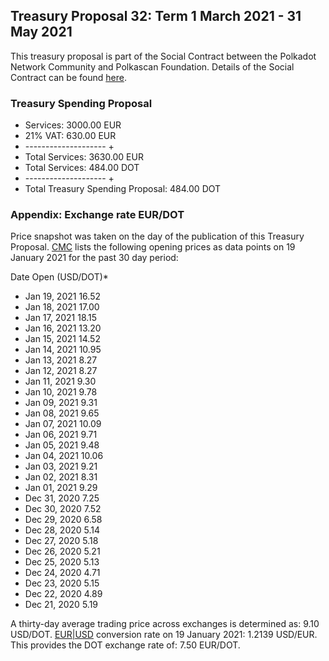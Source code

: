 ## Treasury Proposal 32: Term 1 March 2021 - 31 May 2021
This treasury proposal is part of the Social Contract between the Polkadot Network Community and Polkascan Foundation.
Details of the Social Contract can be found [here](https://github.com/polkascan/social-contract/blob/master/polkadot/social-contract-001.md).

### Treasury Spending Proposal
- Services: 3000.00 EUR
- 21% VAT: 630.00 EUR
- -------------------- +
- Total Services: 3630.00 EUR
- Total Services: 484.00 DOT
- -------------------- +
- Total Treasury Spending Proposal: 484.00 DOT

### Appendix: Exchange rate EUR/DOT
Price snapshot was taken on the day of the publication of this Treasury Proposal. [CMC](https://coinmarketcap.com/currencies/polkadot-new/historical-data/) lists the following opening prices as data points on 19 January 2021 for the past 30 day period: 

Date	Open (USD/DOT)*
- Jan 19, 2021	16.52
- Jan 18, 2021	17.00
- Jan 17, 2021	18.15
- Jan 16, 2021	13.20
- Jan 15, 2021	14.52
- Jan 14, 2021	10.95
- Jan 13, 2021	8.27
- Jan 12, 2021	8.27
- Jan 11, 2021	9.30
- Jan 10, 2021	9.78
- Jan 09, 2021	9.31
- Jan 08, 2021	9.65
- Jan 07, 2021	10.09
- Jan 06, 2021	9.71
- Jan 05, 2021	9.48
- Jan 04, 2021	10.06
- Jan 03, 2021	9.21
- Jan 02, 2021	8.31
- Jan 01, 2021	9.29
- Dec 31, 2020	7.25
- Dec 30, 2020	7.52
- Dec 29, 2020	6.58
- Dec 28, 2020	5.14
- Dec 27, 2020	5.18
- Dec 26, 2020	5.21
- Dec 25, 2020	5.13
- Dec 24, 2020	4.71
- Dec 23, 2020	5.15
- Dec 22, 2020	4.89
- Dec 21, 2020	5.19


A thirty-day average trading price across exchanges is determined as: 9.10 USD/DOT. [EUR|USD](https://www.exchangerates.org.uk/EUR-USD-19_01_2021-exchange-rate-history.html) conversion rate on 19 January 2021: 1.2139 USD/EUR. This provides the DOT exchange rate of: 7.50 EUR/DOT.
